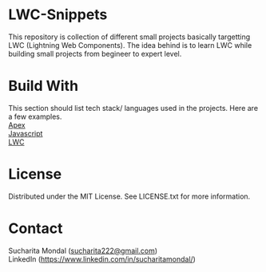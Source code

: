 # LWC-Snippets
This repository is collection of different small projects basically targetting LWC (Lightning Web Components). The idea behind is to learn LWC while building small projects from begineer to expert level.

# Build With
This section should list tech stack/ languages used in the projects. Here are a few examples. <br />
[Apex](https://developer.salesforce.com/docs/atlas.en-us.apexcode.meta/apexcode/apex_dev_guide.htm) <br />
[Javascript](https://trailhead.salesforce.com/en/content/learn/trails/learn-to-work-with-javascript) <br />
[LWC](https://developer.salesforce.com/docs/component-library/documentation/en/lwc) <br />

# License
Distributed under the MIT License. See LICENSE.txt for more information.

# Contact
Sucharita Mondal (sucharita222@gmail.com)<br />
LinkedIn (https://www.linkedin.com/in/sucharitamondal/)<br />
